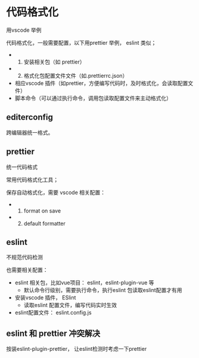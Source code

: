 
# 代码格式化

用vscode 举例

代码格式化，一般需要配置，以下用prettier 举例， eslint 类似；
  - 1. 安装相关包（如 prettier）
  - 2. 格式化包配置文件文件（如.prettierrc.json）
  - 相应vscode 插件（如prettier，方便编写代码时，及时格式化，会读取配置文件）
  - 脚本命令（可以通过执行命令，调用包读取配置文件来主动格式化）


## editerconfig

跨编辑器统一格式。

## prettier

统一代码格式

常用代码格式化工具；

保存自动格式化，需要 vscode 相关配置：
  - 1. format on save
  - 2. default formatter


## eslint

不规范代码检测

也需要相关配置：
  - eslint 相关包，比如vue项目： eslint，eslint-plugin-vue 等
    - 默认命令行级别，需要执行命令，执行eslint 包读取eslint配置才有用
  -  安装vscode 插件， ESlint
     -  读取eslint 配置文件，编写代码实时生效
  - eslint配置文件： eslint.config.js  


## eslint 和 prettier 冲突解决

按装eslint-plugin-prettier， 让eslint检测时考虑一下prettier


